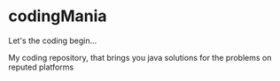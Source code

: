 # codingMania
Let's the coding begin...

My coding repository, that brings you java solutions for the problems on reputed platforms
